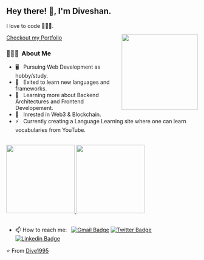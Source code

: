 <h2> Hey there! 👋, I'm Diveshan.</h2>
I love to code 💙🧑‍💻.
<img align='right' src="https://media.giphy.com/media/M9gbBd9nbDrOTu1Mqx/giphy.gif" width="200" style="margin-top:30px;">

[Checkout my Portfolio](https://diveshan.netlify.app/)


<h3> 👨🏻‍💻 &nbsp;About Me </h3>

- 🖥  &nbsp; Pursuing Web Development as hobby/study.
- 🚀  &nbsp; Exited to learn new languages and frameworks.
- 🌱  &nbsp; Learning more about Backend Architectures and Frontend Developement.
- 👀  &nbsp; Inrested in Web3 & Blockchain.
- ⚡️  &nbsp; Currently creating a Language Learning site where one can learn vocabularies from YouTube.

<!-- <h3> 🛠 &nbsp;Languages and Tools</h3> -->

<!--    <p align="left"> 
    <a href="https://reactjs.org/" target="_blank"> <img src="https://img.icons8.com/external-tal-revivo-regular-tal-revivo/344/external-net-or-dot-net-a-software-framework-developed-by-microsoft-logo-regular-tal-revivo.png"/> </a>
    <a href="https://reactjs.org/" target="_blank"> <img src="https://img.icons8.com/color/344/docker.png"/> </a>
    <a href="https://reactjs.org/" target="_blank"> <img src="https://img.icons8.com/color/344/kubernetes.png"/> </a>
    <a href="https://reactjs.org/" target="_blank"> <img src="https://img.icons8.com/color/48/000000/react-native.png"/> </a>
    <a href="https://developer.mozilla.org/en-US/docs/Web/JavaScript" target="_blank"> <img src="https://img.icons8.com/color/48/000000/javascript.png"/> </a> 
    <a href="https://www.w3.org/html/" target="_blank"> <img src="https://img.icons8.com/color/48/000000/html-5.png"/> </a> 
    <a href="https://www.w3schools.com/css/" target="_blank"> <img src="https://img.icons8.com/color/48/000000/css3.png"/> </a> 
    <a style="padding-right:8px;" href="https://nodejs.org" target="_blank"> <img src="https://img.icons8.com/color/48/000000/nodejs.png"/> </a> 
    <a href="https://www.mongodb.com/" target="_blank"> <img src="https://raw.githubusercontent.com/devicons/devicon/master/icons/mongodb/mongodb-original-wordmark.svg" alt="mongodb" width="48" height="48"/> </a> 
    <a href="https://postman.com" target="_blank"> <img src="https://www.vectorlogo.zone/logos/getpostman/getpostman-icon.svg" alt="postman" width="45" height="45"/> </a>   
    <a href="https://git-scm.com/" target="_blank"> <img src="https://img.icons8.com/color/48/000000/git.png"/> </a> 
    <a href="https://redux.js.org" target="_blank"> <img src="https://img.icons8.com/color/48/000000/redux.png"/> </a>
    <a href="https://expressjs.com" target="_blank"> <img src="https://raw.githubusercontent.com/devicons/devicon/master/icons/express/express-original-wordmark.svg" alt="express" width="40" height="40"/> </a>
    <a href="https://icons8.com/icon/fAMVO_fuoOuC/php-logo"><img src="https://img.icons8.com/officel/40/000000/php-logo.png"/></a>
    <a href="https://icons8.com/icon/fAMVO_fuoOuC/php-logo">    <img src="https://img.icons8.com/fluency/48/000000/laravel.png"/></a>

    
</p>
 -->

<br/>

<a href="https://github.com/Dive1995">
  <img height="180em" src="https://github-readme-stats.vercel.app/api?username=Dive1995&theme=buefy&show_icons=true" />
  <img height="180em" src="https://github-readme-stats.vercel.app/api/top-langs/?username=Dive1995&theme=buefy&layout=compact" />
</a>

<br/>
<br/>

- 📫 How to reach me: &nbsp;&nbsp;[![Gmail Badge](https://img.shields.io/badge/-Gmail-c14438?style=flat-square&logo=Gmail&logoColor=white&link=mailto:diveshan1995@gmail.com)](mailto:diveshan1995@gmail.com)
[![Twitter Badge](https://img.shields.io/badge/-@dive_diveshan-1ca0f1?style=flat-square&labelColor=1ca0f1&logo=twitter&logoColor=white&link=https://twitter.com/dive_diveshan)](https://twitter.com/dive_diveshan)
[![Linkedin Badge](https://img.shields.io/badge/-Diveshan-blue?style=flat-square&logo=Linkedin&logoColor=white&link=https://www.linkedin.com/in/thavarasa-diveshan-b36791175/)](https://www.linkedin.com/in/thavarasa-diveshan-b36791175/)


⭐️ From [Dive1995](https://github.com/Dive1995)
